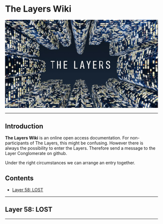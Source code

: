 # The Layers Wiki

![The Layers Banner](./fig/layer_entry_banner.JPG)  

---

## Introduction


**The Layers Wiki**  is an online open access documentation. For non-participants of The Layers, this might be confusing.
However there is always the possibility to enter the Layers. Therefore send a message to the  Layer Conglomerate on github.

Under the right circumstances we can arrange an entry together.

## Contents

* [Layer 58: LOST](#1-Layer-58:-LOST)

---

## Layer 58: LOST


---
